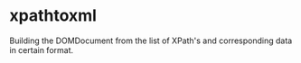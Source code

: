 # xpathtoxml
Building the DOMDocument from the list of XPath's and corresponding data in certain format.
